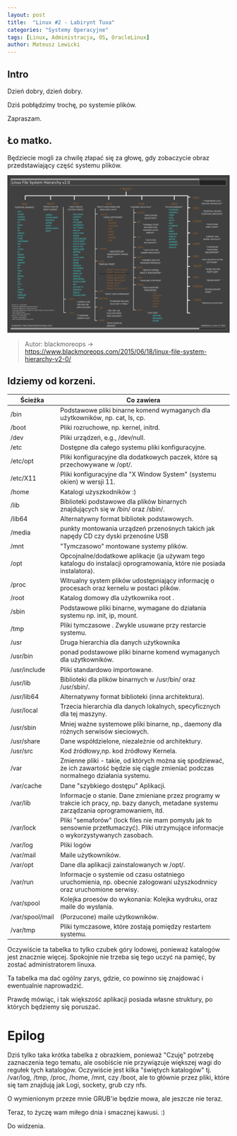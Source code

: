 ```yaml
---
layout: post
title:  "Linux #2 - Labirynt Tuxa"
categories: "Systemy Operacyjne"
tags: [Linux, Administracja, OS, OracleLinux]
author: Mateusz Lewicki
---
```

## Intro
Dzień dobry, dzień dobry.

Dziś pobłądzimy trochę, po systemie plików. 

Zapraszam.

## Ło matko.
Będziecie mogli za chwilę złapać się za głowę, gdy zobaczycie obraz przedstawiający część systemu plików.

![blackmoreops](../assets/images/l2/Linux-file-system-hierarchy-v2.0-2480px-blackMORE-Ops.png)
> Autor: blackmoreops -> https://www.blackmoreops.com/2015/06/18/linux-file-system-hierarchy-v2-0/


## Idziemy od korzeni.

| Ścieżka | Co zawiera | 
| --- | --- |
/bin| Podstawowe pliki binarne komend wymaganych dla użytkowników,  np. cat, ls, cp.|
/boot|Pliki rozruchowe, np. kernel, initrd.|
/dev| Pliki urządzeń, e.g., /dev/null.|
/etc| Dostępne dla całego systemu pliki konfiguracyjne.|
/etc/opt|Pliki konfiguracyjne dla dodatkowych paczek, które są przechowywane w /opt/.|
/etc/X11|Pliki konfiguracyjne dla "X Window System" (systemu okien) w wersji 11.|
/home| Katalogi użyszkodników :) |
/lib|Biblioteki podstawowe dla plików binarnych znajdujących się w /bin/ oraz /sbin/.|
/lib64|Alternatywny format bibliotek podstawowych.|
/media|punkty montowania urządzeń przenośnych takich jak napędy CD czy dyski przenośne USB|
/mnt|"Tymczasowo" montowane systemy plików.|
/opt|Opcojnalne/dodatkowe aplikacje (ja używam tego katalogu do instalacji oprogramowania, które nie posiada instalatora).|
/proc|Witrualny system plików udostępniający informację o procesach oraz kernelu w postaci plików. |
/root|Katalog domowy dla użytkownika root .|
/sbin|Podstawowe pliki binarne, wymagane do działania systemu np. init, ip, mount.|
/tmp|Pliki tymczasowe . Zwykle usuwane przy restarcie systemu.|
/usr|Druga hierarchia dla danych użytkownika|
/usr/bin|ponad podstawowe pliki binarne komend wymaganych dla użytkowników.|
/usr/include| Pliki standardowo importowane.|
/usr/lib|Biblioteki dla plików binarnych w /usr/bin/ oraz /usr/sbin/.|
/usr/lib64|Alternatywny format biblioteki (inna architektura).|
/usr/local|Trzecia hierarchia dla danych lokalnych, specyficznych dla tej maszyny.|
/usr/sbin| Mniej ważne systemowe pliki binarne, np., daemony dla różnych serwisów sieciowych.|
/usr/share| Dane współdzielone, niezależnie od architektury.|
/usr/src|Kod źródłowy,np. kod źródłowy Kernela.|
/var|Zmienne pliki - takie, od których można się spodziewać, że ich zawartość będzie się ciągle zmieniać podczas normalnego działania systemu.|
/var/cache| Dane "szybkiego dostępu" Aplikacji.|
/var/lib|Informacje o stanie. Dane zmieniane przez programy w trakcie ich pracy, np. bazy danych, metadane systemu zarządzania oprogramowaniem, itd.|
/var/lock|Pliki "semaforów" (lock files nie mam pomysłu jak to sensownie przetłumaczyć). Pliki utrzymujące informacje o wykorzystywanych zasobach.|
/var/log|Pliki logów|
/var/mail| Maile użytkowników.|
/var/opt| Dane dla aplikacji zainstalowanych w /opt/.|
/var/run|Informacje o systemie od czasu ostatniego uruchomienia, np. obecnie zalogowani użyszkodnnicy oraz uruchomione serwisy.|
/var/spool|Kolejka proesów do wykonania: Kolejka wydruku, oraz maile do wysłania.|
/var/spool/mail| (Porzucone) maile użytkowników.|
/var/tmp|Pliki tymczasowe, które zostają pomiędzy restartem systemu.|

Oczywiście ta tabelka to tylko czubek góry lodowej, ponieważ katalogów jest znacznie więcej.
Spokojnie nie trzeba się tego uczyć na pamięć, by zostać administratorem linuxa.

Ta tabelka ma dać ogólny zarys, gdzie, co powinno się znajdować i ewentualnie naprowadzić.

Prawdę mówiąc, i tak większość aplikacji posiada własne struktury, po których będziemy się poruszać.

# Epilog

Dziś tylko taka krótka tabelka z obrazkiem, ponieważ "Czuję" potrzebę zaznaczenia tego tematu, ale osobiście nie przywiązuje większej wagi do regułek tych katalogów. Oczywiście jest kilka "świętych katalogów" tj. /var/log, /tmp, /proc, /home, /mnt, czy /boot, ale to głównie przez pliki, które się tam znajdują jak Logi, sockety, grub czy nfs.

O wymienionym przeze mnie GRUB'ie będzie mowa, ale jeszcze nie teraz.

Teraz, to życzę wam miłego dnia i smacznej kawusi. :)

Do widzenia.